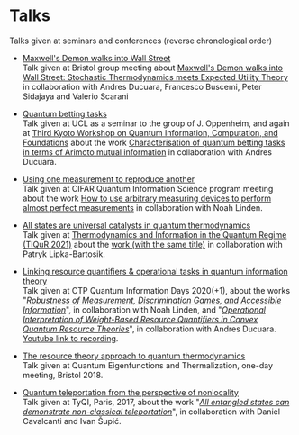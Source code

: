 # Talks
Talks given at seminars and conferences (reverse chronological order)

- [Maxwell's Demon walks into Wall Street](https://github.com/paulskrzypczyk/Talks/blob/master/Maxwell%20Demon%20Talk.pdf)  
Talk given at Bristol group meeting about [Maxwell's Demon walks into Wall Street: Stochastic Thermodynamics meets Expected Utility Theory](https://arxiv.org/abs/2306.00449) in collaboration with Andres Ducuara, Francesco Buscemi, Peter Sidajaya and Valerio Scarani

- [Quantum betting tasks](https://github.com/paulskrzypczyk/Talks/blob/master/Quantum%20Betting.pdf)  
Talk given at UCL as a seminar to the group of J. Oppenheim, and again at [Third Kyoto Workshop on Quantum Information, Computation, and Foundations](https://www2.yukawa.kyoto-u.ac.jp/~qicf22/) about the work [Characterisation of quantum betting tasks in terms of Arimoto mutual information](https://doi.org/10.1103/PRXQuantum.3.020366) in collaboration with Andres Ducuara.

- [Using one measurement to reproduce another](https://github.com/paulskrzypczyk/Talks/blob/master/Measurement%20Reproduction.pdf)  
Talk given at CIFAR Quantum Information Science program meeting about the work [How to use arbitrary measuring devices to perform almost perfect measurements](https://doi.org/10.48550/arXiv.2203.02593) in collaboration with Noah Linden. 

- [All states are universal catalysts in quantum thermodynamics](https://github.com/paulskrzypczyk/Talks/blob/master/Tiqur%202021%20Universal%20Catalysts.pdf)  
Talk given at [Thermodynamics and Information in the Quantum Regime (TIQuR 2021)](https://www.tiqur2021.com/home) about the [work (with the same title)](https://doi.org/10.1103/PhysRevX.11.011061) in collaboration with Patryk Lipka-Bartosik. 

- [Linking resource quantifiers & operational tasks in quantum information theory](https://github.com/paulskrzypczyk/Talks/blob/master/Linking%20Resouce%20Quantifiers%20-%20QID2020.pdf)  
Talk given at CTP Quantum Information Days 2020(+1), about the works "*[Robustness of Measurement, Discrimination Games, and Accessible Information](https://doi.org/10.1103/PhysRevLett.122.140403)*", in collaboration with Noah Linden, and "*[Operational Interpretation of Weight-Based Resource Quantifiers in Convex Quantum Resource Theories](https://doi.org/10.1103/PhysRevLett.125.110401)*", in collaboration with Andres Ducuara. [Youtube link to recording](https://www.youtube.com/watch?v=4DkIIbe4brg&t=1s).

- [The resource theory approach to quantum thermodynamics](https://github.com/paulskrzypczyk/Talks/blob/master/resource-theory-overview.pdf)  
Talk given at Quantum Eigenfunctions and Thermalization, one-day meeting, Bristol 2018.

- [Quantum teleportation from the perspective of nonlocality](https://github.com/paulskrzypczyk/Talks/blob/master/Teleportation%20-%20TyQI%202017.pdf)  
Talk given at TyQI, Paris, 2017, about the work "*[All entangled states can demonstrate non-classical teleportation](https://doi.org/10.1103/PhysRevLett.119.110501)*", in collaboration with Daniel Cavalcanti and Ivan Šupić.
